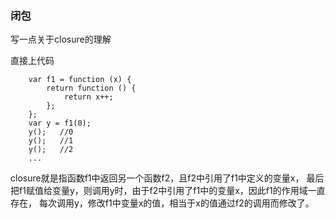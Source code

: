 ### 闭包

写一点关于closure的理解

直接上代码

```
	var f1 = function (x) { 
		return function () {    
			return x++; 
		};  
	};  
	var y = f1(0);    
	y();   //0
	y();   //1
	y();   //2
	...
```

closure就是指函数f1中返回另一个函数f2，且f2中引用了f1中定义的变量x，
最后把f1赋值给变量y，则调用y时，由于f2中引用了f1中的变量x，因此f1的作用域一直存在，
每次调用y，修改f1中变量x的值，相当于x的值通过f2的调用而修改了。